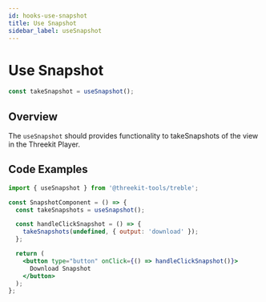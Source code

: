 ```yaml
---
id: hooks-use-snapshot
title: Use Snapshot
sidebar_label: useSnapshot
---
```


# Use Snapshot

```jsx
const takeSnapshot = useSnapshot();
```

## Overview

The `useSnapshot` should provides functionality to takeSnapshots of the view in the Threekit Player.

## Code Examples

```jsx
import { useSnapshot } from '@threekit-tools/treble';

const SnapshotComponent = () => {
  const takeSnapshots = useSnapshot();

  const handleClickSnapshot = () => {
    takeSnapshots(undefined, { output: 'download' });
  };

  return (
    <button type="button" onClick={() => handleClickSnapshot()}>
      Download Snapshot
    </button>
  );
};
```
